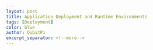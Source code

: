 ```yaml
---
layout: post
title: Application Deployment and Runtime Environments
tags: [Deployment]
color: blue
author: QubitPi
excerpt_separator: <!--more-->
---
```


